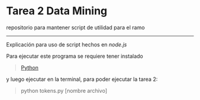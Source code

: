 Tarea 2 Data Mining
===================

repositorio para mantener script de utilidad para el ramo

------------------------------------------------------------
Explicación para uso de script hechos en *node.js*

Para ejecutar este programa se requiere tener instalado

> [Python](http://www.python.org/)

y luego ejecutar en la terminal, para poder ejecutar la tarea 2:

> python tokens.py [nombre archivo] 
